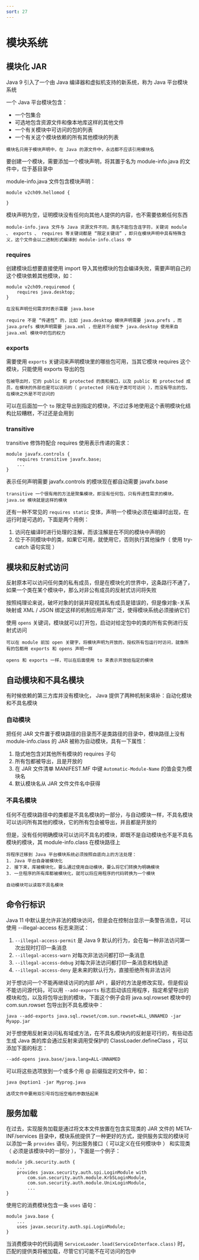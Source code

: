 ```yaml
---
sort: 27
---
```


# 模块系统



## 模块化 JAR

Java 9 引入了一个由 Java 编译器和虚拟机支持的新系统，称为  Java 平台模块系统

一个 Java 平台模块包含：

- 一个包集合
- 可选地包含资源文件和像本地库这样的其他文件
- 一个有关模块中可访问的包的列表
- 一个有关这个模块依赖的所有其他模块的列表

```tip
模块名只用于模块声明中，在 Java 的源文件中，永远都不应该引用模块名
```

要创建一个模块，需要添加一个模块声明，将其置于名为 module-info.java 的文件中，位于基目录中

module-info.java 文件包含模块声明：

```
module v2ch09.hellomod {

}
```

模块声明为空，证明模块没有任何向其他人提供的内容，也不需要依赖任何东西

```note
module-info.java 文件与 Java 资源文件不同，类名不能包含连字符，关键词 module 、 exports 、 requires 等关键词都是 “限定关键词” ，即只在模块声明中具有特殊含义，这个文件会以二进制形式编译到 module-info.class 中
```

### requires

创建模块后想要直接使用 import 导入其他模块的包会编译失败，需要声明自己的这个模块依赖其他模块，如：

```
module v2ch09.requiremod {
	requires java.desktop;
}
```

```tip
在没有声明任何需求时表示需要 java.base
```

```tip
require 不是 “传递性” 的，比如 java.desktop 模块声明需要 java.prefs ，而 java.prefs 模块声明需要 java.xml ，但是并不会赋予 java.desktop 使用来自 java.xml 模块中的包的权力
```

### exports

需要使用 `exports` 关键词来声明模块里的哪些包可用，当其它模块 requires 这个模块，只能使用 exports 导出的包

```note
包被导出时，它的 public 和 protected 的类和接口，以及 public 和 protected 成员，在模块的外部也是可以访问的（ protected 只有在子类可可访问 ），而没有导出的包，在模块之外是不可访问的
```

可以在后面加一个 `to` 限定导出到指定的模块，不过过多地使用这个表明模块化结构比较糟糕，不过还是会用到

### transitive

transitive 修饰符配合 requires 使用表示传递的需求：

```
module javafx.controls {
	requires transitive javafx.base;
	...
}
```

表示任何声明需要 javafx.controls 的模块现在都自动需要 javafx.base

```note
transitive 一个很有用的方法是聚集模块，即没有任何包，只有传递性需求的模块， java.se 模块就是这样的模块
```

还有一种不常见的 `requires static` 变体，声明一个模块必须在编译时出现，在运行时是可选的，下面是两个用例：

1. 访问在编译时进行处理的注解，而该注解是在不同的模块中声明的
2. 位于不同模块中的类，如果它可用，就使用它，否则执行其他操作（ 使用 try-catch 语句实现 ）





## 模块和反射式访问

反射原本可以访问任何类的私有成员，但是在模块化的世界中，这条路行不通了，如果一个类在某个模块中，那么对非公有成员的反射式访问将失败

按照纯理论来说，破坏对象的封装并窥视其私有成员是错误的，但是像对象-关系映射或 XML / JSON 绑定这样的机制应用非常广泛，使得模块系统必须接纳它们

使用 `opens` 关键词，模块就可以打开包，启动对给定包中的类的所有实例进行反射式访问

```note
可以在 module 前加 open 关键字，将模块声明为开放的，授权所有包运行时访问，就像所有的包都用 exports 和 opens 声明一样
```

```tip
opens 和 exports 一样，可以在后面使用 to 来表示开放给指定的模块
```



## 自动模块和不具名模块

有时候依赖的第三方库并没有模块化， Java 提供了两种机制来填补：自动化模块和不具名模块



### 自动模块

把任何 JAR 文件置于模块路径的目录而不是类路径的目录中，模块路径上没有 module-info.class 的 JAR 被称为自动模块，具有一下属性：

1. 隐式地包含对其他所有模块的 requires 子句
2. 所有包都被导出，且是开放的
3. 在 JAR 文件清单 MANIFEST.MF 中键 `Automatic-Module-Name` 的值会变为模块名
4. 默认模块名从 JAR 文件文件名中获得



### 不具名模块

任何不在模块路径中的类都是不具名模块的一部分，与自动模块一样，不具名模块可以访问所有其他的模块，它的所有包会被导出，并且都是开放的

但是，没有任何明确模块可以访问不具名的模块，即既不是自动模块也不是不具名模块的模块，其 module-info.class 在模块路径上

```note
将程序迁移到 Java 平台模块系统必须按照自底向上的方法处理：
1. Java 平台自身被模块化
2. 接下来，库被模块化，要么通过使用自动模块，要么将它们转换为明确模块
3. 一旦程序的所有库都被模块化，就可以将应用程序的代码转换为一个模块
```

```tip
自动模块可以读取不具名模块
```



## 命令行标识

Java 11 中默认是允许非法的模块访问，但是会在控制台显示一条警告消息，可以使用 --illegal-access 标志来测试：

1.  `--illegal-access-permit` 是 Java 9 默认的行为，会在每一种非法访问第一次出现时打印一条消息
2.  `--illegal-access-warn` 对每次非法访问都打印一条消息
3.  `--illegal-access-debug` 对每次非法访问都打印一条消息和栈轨迹
4.  `--illegal-access-deny` 是未来的默认行为，直接拒绝所有非法访问

对于想访问一个不能再继续访问的内部 API ，最好的方法是修改实现，但是假设不能访问源代码，可以用 `--add-exports` 标志启动该应用程序，指定希望导出的模块和包，以及将包导出到的模块，下面这个例子会将 java.sql.rowset 模块中的 com.sun.rowset 包导出到不具名模块中：

```shell
java --add-exports java.sql.rowset/com.sun.rowset=ALL_UNNAMED -jar Myapp.jar
```

对于想使用反射来访问私有域或方法，在不具名模块内的反射是可行的，有些动态生成 Java 类的库会通过反射来调用受保护的 ClassLoader.defineClass ，可以添加下面的标志：

```shell
--add-opens java.base/java.lang=ALL-UNNAMED
```

可以将这些选项放到一个或多个用 @ 前缀指定的文件中，如：

```shell
java @option1 -jar Myprog.java
```

```tip
选项文件中要用双引号将包括空格的参数括起来
```



## 服务加载

在过去，实现服务加载是通过将文本文件放置在包含实现类的 JAR 文件的 META-INF/services 目录中，模块系统提供了一种更好的方式，提供服务实现的模块可以添加一条 `provides` 语句，列出服务接口（ 可以定义在任何模块中 ） 和实现类（ 必须是该模块中的一部分 ），下面是一个例子：

```
module jdk.security.auth {
	...
	provides javax.security.auth.spi.LoginModule with
		com.sun.security.auth.module.Krb5LoginModule,
		com.sun.security.auth.module.UnixLoginModule,
		...
}
```

使用它的消费模块包含一条 `uses` 语句：

```
module java.base {
	...
	uses javax.security.auth.spi.LoginModule;
}
```

当消费模块中的代码调用 `ServiceLoader.load(ServiceInterface.class)` 时，匹配的提供类将被加载，尽管它们可能不在可访问的包中